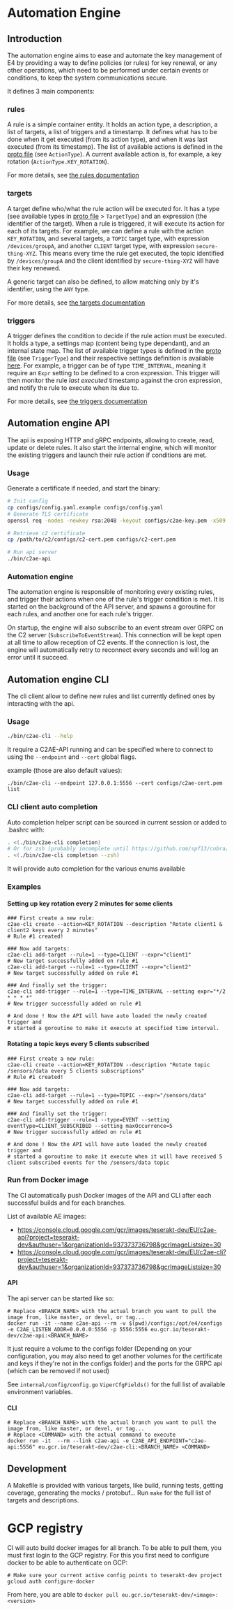 # Automation Engine


## Introduction

The automation engine aims to ease and automate the key management of E4 by providing a way to define policies (or rules) for key renewal, or any other operations, which need to be performed under certain events or conditions, to keep the system communications secure.

It defines 3 main components:

### rules

A rule is a simple container entity. It holds an action type, a description, a list of targets, a list of triggers and a timestamp. It defines what has to be done when it get executed (from its action type), and when it was last executed (from its timestamp).
The list of available actions is defined in the [proto file](./api.proto) (see `ActionType`). A current available action is, for example, a key rotation (`ActionType.KEY_ROTATION`).

For more details, see [the rules documentation](./doc/rules.md)

### targets

A target define who/what the rule action will be executed for. It has a type (see available types in [proto file](./api.proto) > `TargetType`) and an expression (the identifier of the target). When a rule is triggered, it will execute its action for each of its targets.
For example, we can define a rule with the action `KEY_ROTATION`, and several targets, a `TOPIC` target type, with expression `/devices/groupA`, and another `CLIENT` target type, with expression `secure-thing-XYZ`. This means every time the rule get executed, the topic identified by `/devices/groupA` and the client identified by `secure-thing-XYZ` will have their key renewed.

A generic target can also be defined, to allow matching only by it's identifier, using the `ANY` type.

For more details, see [the targets documentation](./doc/targets.md)

### triggers

A trigger defines the condition to decide if the rule action must be executed. It holds a type, a settings map (content being type dependant), and an internal state map.
The list of available trigger types is defined in the [proto file](./api.proto) (see `TriggerType`) and their respective settings definition is available [here](./internal/pb/triggerSettings.go).
For example, a trigger can be of type `TIME_INTERVAL`, meaning it require an `Expr` setting to be defined to a cron expression. This trigger will then monitor the rule *last executed* timestamp against the cron expression, and notify the rule to execute when its due to.

For more details, see [the triggers documentation](./doc/triggers.md)

## Automation engine API

The api is exposing HTTP and gRPC endpoints, allowing to create, read, update or delete rules.
It also start the internal engine, which will monitor the existing triggers and launch their rule action if conditions are met.

### Usage

Generate a certificate if needed, and start the binary:

```bash
# Init config
cp configs/config.yaml.example configs/config.yaml
# Generate TLS certificate
openssl req -nodes -newkey rsa:2048 -keyout configs/c2ae-key.pem -x509 -sha256 -days 365 -out configs/c2ae-cert.pem -subj "/CN=localhost" -addext "subjectAltName = 'IP:127.0.0.1'"

# Retrieve c2 certificate
cp /path/to/c2/configs/c2-cert.pem configs/c2-cert.pem

# Run api server
./bin/c2ae-api
```

### Automation engine

The automation engine is responsible of monitoring every existing rules, and trigger their actions when one of the rule's trigger condition is met.
It is started on the background of the API server, and spawns a goroutine for each rules, and another one for each rule's trigger.

On startup, the engine will also subscribe to an event stream over GRPC on the C2 server (`SubscribeToEventStream`). This connection will be kept open at all time to allow reception of C2 events. If the connection is lost, the engine will automatically retry to reconnect every seconds and will log an error until it succeed.

## Automation engine CLI

The cli client allow to define new rules and list currently defined ones by interacting with the api.

### Usage

```bash
./bin/c2ae-cli --help
```

It require a C2AE-API running and can be specified where to connect to using the `--endpoint` and `--cert` global flags.

example (those are also default values):
```
./bin/c2ae-cli --endpoint 127.0.0.1:5556 --cert configs/c2ae-cert.pem list
```

### CLI client auto completion

Auto completion helper script can be sourced in current session or added to .bashrc with:

```bash
. <(./bin/c2ae-cli completion)
# Or for zsh (probably incomplete until https://github.com/spf13/cobra/pull/646 get merged)
. <(./bin/c2ae-cli completion --zsh)
```
It will provide auto completion for the various enums available

### Examples

#### Setting up key rotation every 2 minutes for some clients

```
### First create a new rule:
c2ae-cli create --action=KEY_ROTATION --description "Rotate client1 & client2 keys every 2 minutes"
# Rule #1 created!

### Now add targets:
c2ae-cli add-target --rule=1 --type=CLIENT --expr="client1"
# New target successfully added on rule #1
c2ae-cli add-target --rule=1 --type=CLIENT --expr="client2"
# New target successfully added on rule #1

### And finally set the trigger:
c2ae-cli add-trigger --rule=1 --type=TIME_INTERVAL --setting expr="*/2 * * * *"
# New trigger successfully added on rule #1

# And done ! Now the API will have auto loaded the newly created trigger and
# started a goroutine to make it execute at specified time interval.
```

#### Rotating a topic keys every 5 clients subscribed


```
### First create a new rule:
c2ae-cli create --action=KEY_ROTATION --description "Rotate topic /sensors/data every 5 clients subscriptions"
# Rule #1 created!

### Now add targets:
c2ae-cli add-target --rule=1 --type=TOPIC --expr="/sensors/data"
# New target successfully added on rule #1

### And finally set the trigger:
c2ae-cli add-trigger --rule=1 --type=EVENT --setting eventType=CLIENT_SUBSCRIBED --setting maxOccurrence=5
# New trigger successfully added on rule #1

# And done ! Now the API will have auto loaded the newly created trigger and
# started a goroutine to make it execute when it will have received 5 client subscribed events for the /sensors/data topic
```

### Run from Docker image

The CI automatically push Docker images of the API and CLI after each successful builds and for each branches.

List of available AE images:
- https://console.cloud.google.com/gcr/images/teserakt-dev/EU/c2ae-api?project=teserakt-dev&authuser=1&organizationId=937373736798&gcrImageListsize=30
- https://console.cloud.google.com/gcr/images/teserakt-dev/EU/c2ae-cli?project=teserakt-dev&authuser=1&organizationId=937373736798&gcrImageListsize=30

#### API

The api server can be started like so:
```
# Replace <BRANCH_NAME> with the actual branch you want to pull the image from, like master, or devel, or tag...
docker run -it --name c2ae-api --rm -v $(pwd)/configs:/opt/e4/configs -e C2AE_LISTEN_ADDR=0.0.0.0:5556 -p 5556:5556 eu.gcr.io/teserakt-dev/c2ae-api:<BRANCH_NAME>
```

It just require a volume to the configs folder (Depending on your configuration, you may also need to get another volumes for the certificate and keys if they're not in the configs folder) and the ports for the GRPC api (which can be removed if not used)

See `internal/config/config.go` `ViperCfgFields()` for the full list of available environment variables.

#### CLI

```
# Replace <BRANCH_NAME> with the actual branch you want to pull the image from, like master, or devel, or tag...
# Replace <COMMAND> with the actual command to execute
docker run -it  --rm --link c2ae-api -e C2AE_API_ENDPOINT="c2ae-api:5556" eu.gcr.io/teserakt-dev/c2ae-cli:<BRANCH_NAME> <COMMAND>
```

## Development

A Makefile is provided with various targets, like build, running tests, getting coverage, generating the mocks / protobuf...
Run ```make``` for the full list of targets and descriptions.

# GCP registry

CI will auto build docker images for all branch. To be able to pull them, you must first login to the GCP registry.
For this you first need to configure docker to be able to authenticate on GCP:
```
# Make sure your current active config points to teserakt-dev project
gcloud auth configure-docker
```

From here, you are able to `docker pull eu.gcr.io/teserakt-dev/<image>:<version>`
